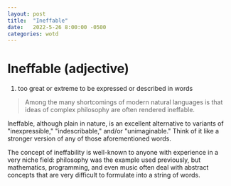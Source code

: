 ```yaml
---
layout: post
title:  "Ineffable"
date:   2022-5-26 8:00:00 -0500
categories: wotd
---
```

# Ineffable (adjective)
1. too great or extreme to be expressed or described in words

> Among the many shortcomings of modern natural languages is that ideas
> of complex philosophy are often rendered ineffable.

Ineffable, although plain in nature, is an excellent alternative to variants
of "inexpressible," "indescribable," and/or "unimaginable." Think of it like
a stronger version of any of those aforementioned words.

The concept of ineffability is well-known to anyone with experience in a very
niche field: philosophy was the example used previously, but mathematics,
programming, and even music often deal with abstract concepts that are very
difficult to formulate into a string of words.
